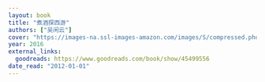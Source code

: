 ```yaml
---
layout: book
title: "煮酒探西游"
authors: ["吴闲云"]
cover: "https://images-na.ssl-images-amazon.com/images/S/compressed.photo.goodreads.com/books/1557213024i/45499556.jpg"
year: 2016
external_links:
  goodreads: https://www.goodreads.com/book/show/45499556
date_read: "2012-01-01"
---
```

